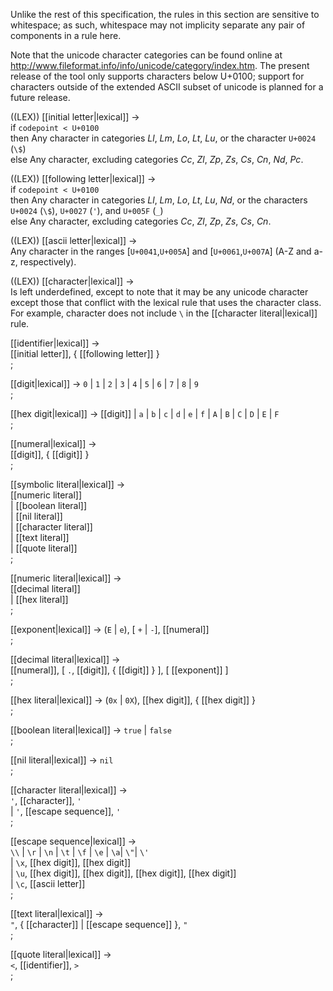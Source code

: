 
Unlike the rest of this specification, the rules in this section are
sensitive to whitespace; as such, whitespace may not implicity
separate any pair of components in a rule here.

Note that the unicode character categories can be found online at
<http://www.fileformat.info/info/unicode/category/index.htm>.  The
present release of the tool only supports characters below U+0100;
support for characters outside of the extended ASCII subset of unicode
is planned for a future release.

((LEX)) [[initial letter|lexical]] → <br />
if `codepoint < U+0100` <br />
then Any character in categories *Ll*, *Lm*, *Lo*, *Lt*, *Lu*, or the character `U+0024` (`\$`) <br />
else Any character, excluding categories *Cc*, *Zl*, *Zp*, *Zs*, *Cs*, *Cn*, *Nd*, *Pc*.


((LEX)) [[following letter|lexical]] → <br />
if `codepoint < U+0100` <br />
then Any character in categories *Ll*, *Lm*, *Lo*, *Lt*, *Lu*, *Nd*, or the characters `U+0024` (`\$`), `U+0027` (`'`), and `U+005F` (`_`) <br />
else Any character, excluding categories *Cc*, *Zl*, *Zp*, *Zs*, *Cs*, *Cn*.

((LEX)) [[ascii letter|lexical]] → <br />
Any character in the ranges [`U+0041`,`U+005A`] and [`U+0061`,`U+007A`] (A-Z and a-z, respectively).

((LEX)) [[character|lexical]] → <br />
Is left underdefined, except to note that it may be any unicode
character except those that conflict with the lexical rule that uses
the character class.  For example, character does not include `\` in
the [[character literal|lexical]] rule.

[[identifier|lexical]] → <br />
  [[initial letter]], { [[following letter]] } <br />
;

[[digit|lexical]] → `0` | `1` | `2` | `3` | `4` | `5` | `6` | `7` | `8` | `9` <br />
;

[[hex digit|lexical]] → [[digit]]  | `a` | `b` | `c` | `d` | `e` | `f` | `A` | `B` | `C` | `D` | `E` | `F` <br />
;

[[numeral|lexical]] → <br />
  [[digit]], { [[digit]] } <br />
;

[[symbolic literal|lexical]] → <br />
  [[numeric literal]] <br />
| [[boolean literal]] <br />
| [[nil literal]] <br />
| [[character literal]] <br />
| [[text literal]] <br />
| [[quote literal]] <br />
;

[[numeric literal|lexical]] → <br />
  [[decimal literal]] <br />
| [[hex literal]] <br />
;

[[exponent|lexical]] → (`E` | `e`), [ `+` | `-`], [[numeral]] <br />
;

[[decimal literal|lexical]] → <br />
  [[numeral]], [ `.`, [[digit]], { [[digit]] } ], [ [[exponent]] ] <br />
;

[[hex literal|lexical]] → (`0x` | `0X`), [[hex digit]], { [[hex digit]] } <br />
;

[[boolean literal|lexical]] → `true` | `false` <br />
;

[[nil literal|lexical]] → `nil` <br />
;

[[character literal|lexical]] → <br />
  `'`, [[character]], `'` <br />
| `'`, [[escape sequence]], `'` <br />
;

[[escape sequence|lexical]] → <br />
  `\\` | `\r` | `\n` | `\t` | `\f` | `\e` | `\a`| `\"`| `\'` <br />
| `\x`, [[hex digit]], [[hex digit]] <br />
| `\u`, [[hex digit]], [[hex digit]], [[hex digit]], [[hex digit]] <br />
| `\c`, [[ascii letter]] <br />
;

[[text literal|lexical]] → <br />
  `"`, { [[character]] | [[escape sequence]] }, `"` <br />
;

[[quote literal|lexical]] → <br />
  `<`, [[identifier]], `>` <br />
;

